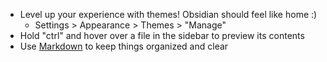 - Level up your experience with themes! Obsidian should feel like home :)
	- Settings > Appearance > Themes > "Manage"
- Hold "ctrl" and hover over a file in the sidebar to preview its contents
- Use [Markdown](https://www.markdownguide.org/tools/obsidian/) to keep things organized and clear